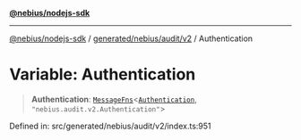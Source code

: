 [**@nebius/nodejs-sdk**](../../../../../README.md)

***

[@nebius/nodejs-sdk](../../../../../README.md) / [generated/nebius/audit/v2](../README.md) / Authentication

# Variable: Authentication

> **Authentication**: [`MessageFns`](../../../../../runtime/protos/core/interfaces/MessageFns.md)\<[`Authentication`](../interfaces/Authentication.md), `"nebius.audit.v2.Authentication"`\>

Defined in: src/generated/nebius/audit/v2/index.ts:951
